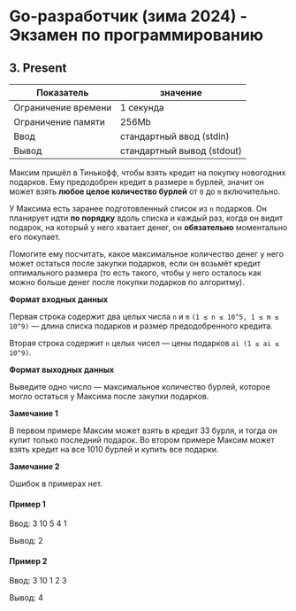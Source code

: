 # Go-разработчик (зима 2024) - Экзамен по программированию

## 3. Present

| Показатель           | значение                   |
|----------------------|----------------------------|
| Ограничение времени  | 1 секунда                  |
| Ограничение памяти   | 256Mb                      |
| Ввод                 | стандартный ввод (stdin)   |
| Вывод                | стандартный вывод (stdout) |

Максим пришёл в Тинькофф, чтобы взять кредит на покупку новогодних подарков. Ему предодобрен кредит в размере `m` бурлей, значит он может взять **любое целое количество бурлей** от `0` до `m` включительно.

У Максима есть заранее подготовленный список из `n` подарков. Он планирует идти **по порядку** вдоль списка и каждый раз, когда он видит подарок, на который у него хватает денег, он **обязательно** моментально его покупает.

Помогите ему посчитать, какое максимальное количество денег у него может остаться после закупки подарков, если он возьмёт кредит оптимального размера (то есть такого, чтобы у него осталось как можно больше денег после покупки подарков по алгоритму).

**Формат входных данных**

Первая строка содержит два целых числа `n` и `m` `(1 ≤ n ≤ 10^5, 1 ≤ m ≤ 10^9)` — длина списка подарков и размер предодобренного кредита.

Вторая строка содержит `n` целых чисел — цены подарков `ai (1 ≤ ai ≤ 10^9)`.

**Формат выходных данных**

Выведите одно число — максимальное количество бурлей, которое могло остаться у Максима после закупки подарков.

**Замечание 1**

В первом примере Максим может взять в кредит 33 бурля, и тогда он купит только последний подарок. Во втором примере Максим может взять кредит на все 1010 бурлей и купить все подарки.

**Замечание 2**

Ошибок в примерах нет.

#### Пример 1

Ввод:
3 10
5 4 1

Вывод:
2

#### Пример 2

Ввод:
3 10
1 2 3

Вывод:
4
